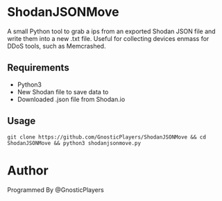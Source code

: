 # ShodanJSONMove
A small Python tool to grab a ips from an exported Shodan JSON file and write them into a new .txt file. Useful for collecting devices enmass for DDoS tools, such as Memcrashed.


## Requirements

* Python3
* New Shodan file to save data to
* Downloaded .json file from Shodan.io

## Usage

```
git clone https://github.com/GnosticPlayers/ShodanJSONMove && cd ShodanJSONMove && python3 shodanjsonmove.py
```

# Author

Programmed By @GnosticPlayers
